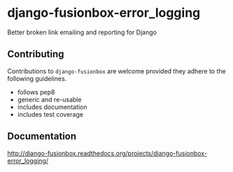 # django-fusionbox-error_logging

Better broken link emailing and reporting for Django


## Contributing

Contributions to `django-fusionbox` are welcome provided they adhere to the following guidelines.

- follows pep8
- generic and re-usable
- includes documentation
- includes test coverage

## Documentation

http://django-fusionbox.readthedocs.org/projects/django-fusionbox-error_logging/
